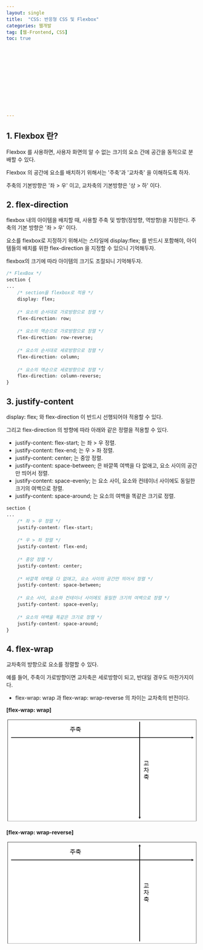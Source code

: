 ```yaml
---
layout: single
title:  "CSS: 반응형 CSS 및 Flexbox"
categories: 웹개발
tag: [웹-Frontend, CSS]
toc: true 











---
```


## 1. Flexbox 란?

Flexbox 를 사용하면, 사용자 화면의 알 수 없는 크기의 요소 간에 공간을 동적으로 분배할 수 있다.

Flexbox 의 공간에 요소를 배치하기 위해서는 '주축'과 '교차축' 을 이해하도록 하자.

주축의 기본방향은 '좌 > 우' 이고, 교차축의 기본방향은 '상 > 하' 이다.







## 2. flex-direction

flexbox 내의 아이템을 배치할 때, 사용할 주축 및 방향(정방향, 역방향)을 지정한다. 주축의 기본 방향은 '좌 > 우' 이다.

요소를 flexbox로 지정하기 위해서는 스타일에 display:flex; 를 반드시 포함해야,  아이템들의 배치를 위한 flex-direction 을 지정할 수 있으니 기억해두자.

flexbox의 크기에 따라 아이템의 크기도 조절되니 기억해두자.

```css
/* FlexBox */
section {
...
    /* section을 flexbox로 적용 */
    display: flex;

    /* 요소의 순서대로 가로방향으로 정렬 */
    flex-direction: row;

    /* 요소의 역순으로 가로방향으로 정렬 */
    flex-direction: row-reverse;

    /* 요소의 순서대로 세로방향으로 정렬 */
    flex-direction: column;

    /* 요소의 역순으로 세로방향으로 정렬 */
    flex-direction: column-reverse;
}
```











## 3. justify-content

display: flex; 와 flex-direction 이 반드시 선행되어야 적용할 수 있다.

그리고 flex-direction 의 방향에 따라 아래와 같은 정렬을 적용할 수 있다. 

- justify-content: flex-start; 는 좌 > 우 정렬.
- justify-content: flex-end; 는 우 > 좌 정렬.
- justify-content: center; 는 중앙 정렬.
- justify-content: space-between; 은 바깥쪽 여백을 다 없애고, 요소 사이의 공간만 띄어서 정렬.
- justify-content: space-evenly; 는 요소 사이, 요소와 컨테이너 사이에도 동일한 크기의 여백으로 정렬.
- justify-content: space-around; 는 요소의 여백을 똑같은 크기로 정렬.

```css
section {
...
    /* 좌 > 우 정렬 */
    justify-content: flex-start;

    /* 우 > 좌 정렬 */
    justify-content: flex-end;

    /* 중앙 정렬 */
    justify-content: center;

    /* 바깥쪽 여백을 다 없애고, 요소 사이의 공간만 띄어서 정렬 */
    justify-content: space-between;

    /* 요소 사이, 요소와 컨테이너 사이에도 동일한 크기의 여백으로 정렬 */
    justify-content: space-evenly;

    /* 요소의 여백을 똑같은 크기로 정렬 */
    justify-content: space-around;
}
```









## 4. flex-wrap

교차축의 방향으로 요소를 정렬할 수 있다.

예를 들어, 주축이 가로방향이면 교차축은 세로방향이 되고, 반대일 경우도 마찬가지이다.

-  flex-wrap: wrap 과 flex-wrap: wrap-reverse 의 차이는 교차축의 반전이다.

**[flex-wrap: wrap]**

![image-20220901101826076](../assets/img/2022-09-01-g1/image-20220901101826076.png)

**[flex-wrap: wrap-reverse]**

![image-20220901102007766](../assets/img/2022-09-01-g1/image-20220901102007766.png)





